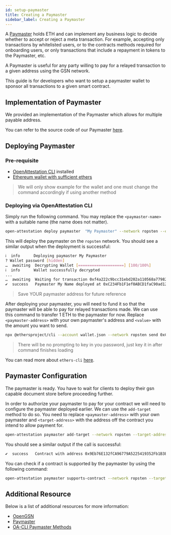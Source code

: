 ```yaml
---
id: setup-paymaster
title: Creating a Paymaster
sidebar_label: Creating a Paymaster
---
```


A [Paymaster](https://docs.opengsn.org/learn/index.html#paymaster) holds ETH and can implement any business logic to decide whether to accept or reject a meta transaction. For example, accepting only transactions by whitelisted users, or to the contracts methods required for onboarding users, or only transactions that include a repayment in tokens to the Paymaster, etc.

A Paymaster is useful for any party willing to pay for a relayed transaction to a given address using the GSN network.

This guide is for developers who want to setup a paymaster wallet to sponsor all transactions to a given smart contract.

## Implementation of Paymaster

We provided an implementation of the Paymaster which allows for multiple payable address.

You can refer to the source code of our Paymaster [here](https://github.com/Open-Attestation/document-store/blob/master/contracts/NaivePaymaster.sol).

## Deploying Paymaster

### Pre-requisite

- [OpenAttestation CLI](/docs/component/open-attestation-cli) installed
- [Ethereum wallet with sufficient ethers](/docs/verifiable-document/wallet)

> We will only show example for the wallet and one must change the command accordingly if using another method

### Deploying via OpenAttestation CLI

Simply run the following command. You may replace the `<paymaster-name>` with a suitable name (the name does not matter).

```bash
open-attestation deploy paymaster  "My Paymaster" --network ropsten --encrypted-wallet-path wallet.json
```

This will deploy the paymaster on the `ropsten` network. You should see a similar output when the deployment is successful:

```bash
ℹ  info      Deploying paymaster My Paymaster
? Wallet password [hidden]
…  awaiting  Decrypting Wallet [====================] [100/100%]
ℹ  info      Wallet successfully decrypted
...
…  awaiting  Waiting for transaction 0xf4a222c9bcc31ebd202a110568a7798218477482b773f49290e1df8b4936a313 to be mined
✔  success   Paymaster My Name deployed at 0xC234Fb1F1ef0ABCD1faC90ad12F4DfC97D583F95
```

> Save YOUR paymaster address for future reference

After deploying your paymaster, you will need to fund it so that the paymaster will be able to pay for relayed transactions made. We can use this command to transfer 1 ETH to the paymaster for now. Replace `<paymaster-address>` with your own paymaster's address and `<value>` with the amount you want to send.

```bash
npx @ethersproject/cli --account wallet.json --network ropsten send 0xC234Fb1F1ef0ABCD1faC90ad12F4DfC97D583F95 1
```

> There will be no prompting to key in you password, just key it in after command finishes loading

You can read more about `ethers-cli` [here](https://docs.ethers.io/v5/cli/ethers/#sandbox-utility--help).

## Paymaster Configuration

The paymaster is ready. You have to wait for clients to deploy their gsn capable document store before proceeding further.

In order to authorize your paymaster to pay for your contract we will need to configure the paymaster deployed earlier. We can use the `add-target` method to do so. You need to replace `<paymaster-address>` with your own paymaster and `<target-address>` with the address off the contract you intend to allow payment for.

```bash
open-attestation paymaster add-target --network ropsten --target-address 0x9Eb76E132fCA96779A5225419352Fb1B3B5Fd706 --paymaster-address 0xcB94584760bCA09e9fa7117C4eE966814f17a306 --encrypted-wallet-path wallet.json
```

You should see a similar output if the call is successful:

```bash
✔  success   Contract with address 0x9Eb76E132fCA96779A5225419352Fb1B3B5Fd706 has been registered on paymaster 0xcB94584760bCA09e9fa7117C4eE966814f17a306
```

You can check if a contract is supported by the paymaster by using the following command:

```bash
open-attestation paymaster supports-contract --network ropsten --target-address 0x9Eb76E132fCA96779A5225419352Fb1B3B5Fd706 --paymaster-address 0xcB94584760bCA09e9fa7117C4eE966814f17a306
```

## Additional Resource

Below is a list of additional resources for more information:

- [OpenGSN](https://docs.opengsn.org/learn/index.html)
- [Paymaster](https://docs.opengsn.org/learn/index.html#paymaster)
- [OA-CLI Paymaster Methods](https://github.com/Open-Attestation/open-attestation-cli/#paymaster)
